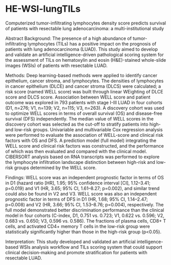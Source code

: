 # HE-WSI-lungTILs
Computerized tumor-infiltrating lymphocytes density score predicts survival of patients with resectable lung adenocarcinoma: a multi-institutional study



Abstract
Background: The presence of a high abundance of tumor-infiltrating lymphocytes (TILs) has a positive impact on the prognosis of patients with lung adenocarcinoma (LUAD). This study aimed to develop and validate an artificial intelligence-driven pathological scoring system for the assessment of TILs on hematoxylin and eosin (H&E)-stained whole-slide images (WSIs) of patients with resectable LUAD. 

Methods: Deep learning-based methods were applied to identify cancer epithelium, cancer stroma, and lymphocytes. The densities of lymphocytes in cancer epithelium (DLCE) and cancer stroma (DLCS) were calculated; a risk score (named WELL score) was built through linear WEighting of DLCE score and DLCS score. Association between WELL score and patient outcome was explored in 793 patients with stage I-III LUAD in four cohorts (D1, n=276; V1, n=139; V2, n=115; V3, n=263). A discovery cohort was used to optimize WELL scores in terms of overall survival (OS) and disease-free survival (DFS) independently. The median value of WELL scores in the discovery cohort was selected as the cut-off to stratify patients into high- and low-risk groups. Univariable and multivariable Cox regression analysis were performed to evaluate the association of WELL-score and clinical risk factors with OS and DFS. A prediction model (full model) integrating the WELL score and clinical risk factors was constructed, and the performance of which was then evaluated and compared with the clinical model. CIBERSORT analysis based on RNA transcripts was performed to explore the lymphocyte infiltration landscape distinction between high-risk and low-risk groups determined by the WELL score.

Findings: WELL score was an independent prognostic factor in terms of OS in D1 (hazard ratio [HR], 1.95; 95% confidence interval [CI], 1.12–3.41; p=0.019) and V1 (HR, 3.65; 95% CI, 1.61–8.27; p=0.002), and similar trend could also be found in V2 and V3. WELL score was also an independent prognostic factor in terms of DFS in D1 (HR, 1.68; 95% CI, 1.14–2.47; p=0.008) and V2 (HR, 3.66; 95% CI, 1.53–8.76; p=0.004), respectively. The full model demonstrated better discrimination performance than the clinical model in four cohorts (C-index, D1, 0.751 vs. 0.723; V1, 0.622 vs. 0.596; V2, 0.683 vs. 0.650; V3, 0.596 vs. 0.586). The fractions of plasma cells, CD8+ T cells, and activated CD4+ memory T cells in the low-risk group were statistically significantly higher than those in the high-risk group (p<0.05).

Interpretation: This study developed and validated an artificial intelligence-based WSIs analysis workflow and TILs scoring system that could support clinical decision-making and promote stratification for patients with resectable LUAD.
